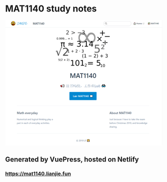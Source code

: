 # MAT1140 study notes
![mat1140](https://raw.githubusercontent.com/lianjief/vue_mat1140/master/docs/mat1140/home.png)
## Generated by VuePress, hosted on Netlify
### https://mat1140.lianjie.fun